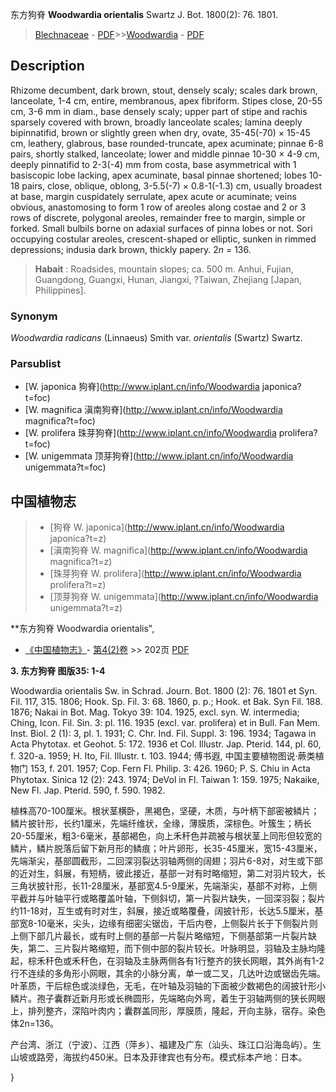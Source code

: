 东方狗脊 **Woodwardia orientalis** Swartz J. Bot. 1800(2): 76. 1801.

> [Blechnaceae](http://www.iplant.cn/info/Blechnaceae?t=foc) - [PDF](http://www.iplant.cn/foc/pdf/Blechnaceae.pdf)>>[Woodwardia](http://www.iplant.cn/info/Woodwardia?t=foc) - [PDF](http://www.iplant.cn/foc/pdf/Woodwardia.pdf)

## Description

Rhizome decumbent, dark brown, stout, densely scaly; scales dark brown, lanceolate, 1-4 cm, entire, membranous, apex fibriform. Stipes close, 20-55 cm, 3-6 mm in diam., base densely scaly; upper part of stipe and rachis sparsely covered with brown, broadly lanceolate scales; lamina deeply bipinnatifid, brown or slightly green when dry, ovate, 35-45(-70) × 15-45 cm, leathery, glabrous, base rounded-truncate, apex acuminate; pinnae 6-8 pairs, shortly stalked, lanceolate; lower and middle pinnae 10-30 × 4-9 cm, deeply pinnatifid to 2-3(-4) mm from costa, base asymmetrical with 1 basiscopic lobe lacking, apex acuminate, basal pinnae shortened; lobes 10-18 pairs, close, oblique, oblong, 3-5.5(-7) × 0.8-1(-1.3) cm, usually broadest at base, margin cuspidately serrulate, apex acute or acuminate; veins obvious, anastomosing to form 1 row of areoles along costae and 2 or 3 rows of discrete, polygonal areoles, remainder free to margin, simple or forked. Small bulbils borne on adaxial surfaces of pinna lobes or not. Sori occupying costular areoles, crescent-shaped or elliptic, sunken in rimmed depressions; indusia dark brown, thickly papery. 2*n* = 136.


> **Habait** : 
> Roadsides, mountain slopes; ca. 500 m. Anhui, Fujian, Guangdong, Guangxi, Hunan, Jiangxi, ?Taiwan, Zhejiang [Japan, Philippines].

### Synonym
*Woodwardia radicans* (Linnaeus) Smith var. *orientalis* (Swartz) Swartz.



### Parsublist

* [W.  japonica  狗脊](http://www.iplant.cn/info/Woodwardia japonica?t=foc)
* [W.  magnifica  滇南狗脊](http://www.iplant.cn/info/Woodwardia magnifica?t=foc)
* [W.  prolifera  珠芽狗脊](http://www.iplant.cn/info/Woodwardia prolifera?t=foc)
* [W.  unigemmata  顶芽狗脊](http://www.iplant.cn/info/Woodwardia unigemmata?t=foc)


## 中国植物志

> * [狗脊  W.  japonica](http://www.iplant.cn/info/Woodwardia japonica?t=z)
> * [滇南狗脊  W.  magnifica](http://www.iplant.cn/info/Woodwardia magnifica?t=z)
> * [珠芽狗脊  W.  prolifera](http://www.iplant.cn/info/Woodwardia prolifera?t=z)
> * [顶芽狗脊  W.  unigemmata](http://www.iplant.cn/info/Woodwardia unigemmata?t=z)


**东方狗脊 Woodwardia orientalis",



* [《中国植物志》](http://www.iplant.cn/frps)- [第4(2)卷](http://www.iplant.cn/frps/vol/4(2)) >> 202页 [PDF](http://www.iplant.cn/frps/pdf/4(2)/202.PDF)


**3. 东方狗脊 图版35: 1-4**

Woodwardia orientalis Sw. in Schrad. Journ. Bot. 1800 (2): 76. 1801 et Syn. Fil. 117, 315. 1806; Hook. Sp. Fil. 3: 68. 1860, p. p.; Hook. et Bak. Syn Fil. 188. 1876; Nakai in Bot. Mag. Tokyo 39: 104. 1925, excl. syn. W. intermedia; Ching, Icon. Fil. Sin. 3: pl. 116. 1935 (excl. var. prolifera) et in Bull. Fan Mem. Inst. Biol. 2 (1): 3, pl. 1. 1931; C. Chr. Ind. Fil. Suppl. 3: 196. 1934; Tagawa in Acta Phytotax. et Geohot. 5: 172. 1936 et Col. Illustr. Jap. Pterid. 144, pl. 60, f. 320-a. 1959; H. Ito, Fil. Illustr. t. 103. 1944; 傅书遐, 中国主要植物图说·蕨类植物门 153, f. 201. 1957; Cop. Fern Fl. Philip. 3: 426. 1960; P. S. Chiu in Acta Phytotax. Sinica 12 (2): 243. 1974; DeVol in Fl. Taiwan 1: 159. 1975; Nakaike, New Fl. Jap. Pterid. 590, f. 590. 1982.

植株高70-100厘米。根状茎横卧，黑褐色，坚硬，木质，与叶柄下部密被鳞片；鳞片披针形，长约1厘米，先端纤维状，全缘，薄膜质，深棕色。叶簇生；柄长20-55厘米，粗3-6毫米，基部褐色，向上禾秆色并疏被与根状茎上同形但较宽的鳞片，鳞片脱落后留下新月形的鳞痕；叶片卵形，长35-45厘米，宽15-43厘米，先端渐尖，基部圆截形，二回深羽裂达羽轴两侧的阔翅；羽片6-8对，对生或下部的近对生，斜展，有短柄，彼此接近，基部一对有时略缩短，第二对羽片较大，长三角状披针形，长11-28厘米，基部宽4.5-9厘米，先端渐尖，基部不对称，上侧平截并与叶轴平行或略覆盖叶轴，下侧斜切，第一片裂片缺失，一回深羽裂；裂片约11-18对，互生或有时对生，斜展，接近或略覆叠，阔披针形，长达5.5厘米，基部宽8-10毫米，尖头，边缘有细密尖锯齿，干后内卷，上侧裂片长于下侧裂片则上侧下部几片最长，或有时上侧的基部一片裂片略缩短，下侧基部第一片裂片缺失，第二、三片裂片略缩短，而下侧中部的裂片较长。叶脉明显，羽轴及主脉均隆起，棕禾秆色或禾秆色，在羽轴及主脉两侧各有1行整齐的狭长网眼，其外尚有1-2行不连续的多角形小网眼，其余的小脉分离，单一或二叉，几达叶边或锯齿先端。叶革质，干后棕色或淡绿色，无毛，在叶轴及羽轴的下面被少数褐色的阔披针形小鳞片。孢子囊群近新月形或长椭圆形，先端略向外弯，着生于羽轴两侧的狭长网眼上，排列整齐，深陷叶肉内；囊群盖同形，厚膜质，隆起，开向主脉，宿存。染色体2n=136。

产台湾、浙江（宁波）、江西（萍乡）、福建及广东（汕头、珠江口沿海岛屿）。生山坡或路旁，海拔约450米。日本及菲律宾也有分布。模式标本产地：日本。



}